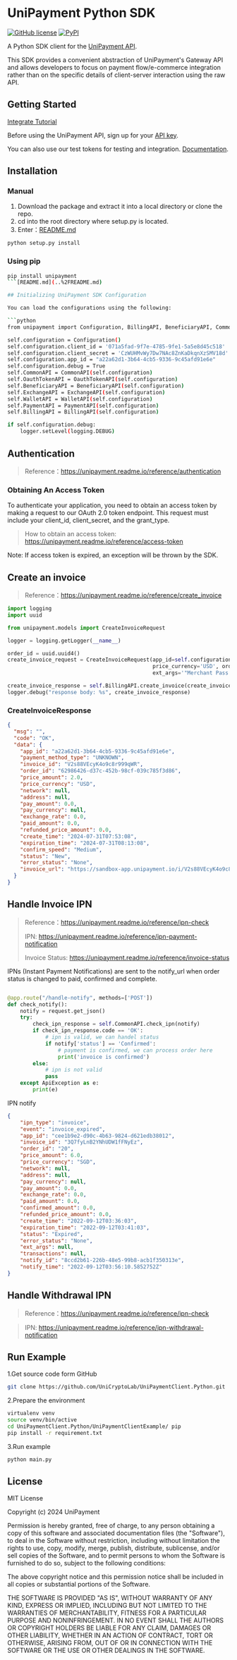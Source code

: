 # UniPayment Python SDK

[![GitHub license](https://img.shields.io/badge/license-MIT-blue.svg?style=flat-square)](https://github.com/UniCryptoLab/UniPaymentClient.Python/blob/main/UniPaymentClient/LICENSE.txt)
[![PyPI](https://img.shields.io/pypi/v/unipayment.svg?style=flat-square)](https://pypi.org/project/unipayment)

A Python SDK client for the [UniPayment API](https://unipayment.readme.io/reference/overview).

This SDK provides a convenient abstraction of UniPayment's Gateway API and allows developers to focus on payment
flow/e-commerce integration rather than on the specific details of client-server interaction using the raw API.

## Getting Started

[Integrate Tutorial](https://help.unipayment.io/en/articles/7851188-integrate-with-payment-gateway)

Before using the UniPayment API, sign up for your [API key](https://console.unipayment.io/).

You can also use our test tokens for testing and
integration. [Documentation](https://help.unipayment.io/en/articles/8263248-how-to-use-testcoin).

## Installation

### Manual

1. Download the package and extract it into a local directory or clone the repo.
2. cd into the root directory where setup.py is located.
3. Enter：[README.md](..%2FREADME.md)

```bash
python setup.py install
```

### Using pip

```bash
pip install unipayment
```[README.md](..%2FREADME.md)

## Initializing UniPayment SDK Configuration

You can load the configurations using the following:

```python
from unipayment import Configuration, BillingAPI, BeneficiaryAPI, CommonAPI, ExchangeAPI, PaymentAPI, WalletAPI

self.configuration = Configuration()
self.configuration.client_id = '071a5fad-9f7e-4785-9fe1-5a5e8d45c518'
self.configuration.client_secret = 'CzWUHMvWy7Dw7NAc8ZnKaDkqnXzSMV18d'
self.configuration.app_id = "a22a62d1-3b64-4cb5-9336-9c45afd91e6e"
self.configuration.debug = True
self.CommonAPI = CommonAPI(self.configuration)
self.OauthTokenAPI = OauthTokenAPI(self.configuration)
self.BeneficiaryAPI = BeneficiaryAPI(self.configuration)
self.ExchangeAPI = ExchangeAPI(self.configuration)
self.WalletAPI = WalletAPI(self.configuration)
self.PaymentAPI = PaymentAPI(self.configuration)
self.BillingAPI = BillingAPI(self.configuration)

if self.configuration.debug:
    logger.setLevel(logging.DEBUG)

```

## Authentication

> Reference：https://unipayment.readme.io/reference/authentication

### Obtaining An Access Token

To authenticate your application, you need to obtain an access token by making a request to our OAuth 2.0 token
endpoint. This request must include your client_id, client_secret, and the grant_type.

> How to obtain an access token: https://unipayment.readme.io/reference/access-token

Note: If access token is expired, an exception will be thrown by the SDK.

## Create an invoice

> Reference：https://unipayment.readme.io/reference/create_invoice

```python
import logging
import uuid

from unipayment.models import CreateInvoiceRequest

logger = logging.getLogger(__name__)

order_id = uuid.uuid4()
create_invoice_request = CreateInvoiceRequest(app_id=self.configuration.app_id, price_amount=2.0,
                                              price_currency='USD', order_id=order_id, lang='en',
                                              ext_args='"Merchant Pass Through Data')

create_invoice_response = self.BillingAPI.create_invoice(create_invoice_request)
logger.debug("response body: %s", create_invoice_response)

```

### CreateInvoiceResponse

```json
{
  "msg": "",
  "code": "OK",
  "data": {
    "app_id": "a22a62d1-3b64-4cb5-9336-9c45afd91e6e",
    "payment_method_type": "UNKNOWN",
    "invoice_id": "V2s88VEcyK4o9c8r999qWR",
    "order_id": "62986426-d37c-452b-98cf-039c785f3d86",
    "price_amount": 2.0,
    "price_currency": "USD",
    "network": null,
    "address": null,
    "pay_amount": 0.0,
    "pay_currency": null,
    "exchange_rate": 0.0,
    "paid_amount": 0.0,
    "refunded_price_amount": 0.0,
    "create_time": "2024-07-31T07:53:08",
    "expiration_time": "2024-07-31T08:13:08",
    "confirm_speed": "Medium",
    "status": "New",
    "error_status": "None",
    "invoice_url": "https://sandbox-app.unipayment.io/i/V2s88VEcyK4o9c8r999qWR"
  }
}

```

## Handle Invoice IPN

> Reference：https://unipayment.readme.io/reference/ipn-check
>
> IPN: https://unipayment.readme.io/reference/ipn-payment-notification
>
> Invoice Status: https://unipayment.readme.io/reference/invoice-status


IPNs (Instant Payment Notifications) are sent to the notify_url when order status is changed to paid, confirmed and
complete.

```python

@app.route("/handle-notify", methods=['POST'])
def check_notify():
    notify = request.get_json()
    try:
        check_ipn_response = self.CommonAPI.check_ipn(notify)
        if check_ipn_response.code == 'OK':
            # ipn is valid, we can handel status
            if notify['status'] == 'Confirmed':
                # payment is confirmed, we can process order here
                print('invoice is confirmed')
        else:
            # ipn is not valid
            pass
    except ApiException as e:
        print(e)

```

IPN notify

``` json
{
	"ipn_type": "invoice",
	"event": "invoice_expired",
	"app_id": "cee1b9e2-d90c-4b63-9824-d621edb38012",
	"invoice_id": "3Q7fyLnB2YNhUDW1fFNyEz",
	"order_id": "20",
	"price_amount": 6.0,
	"price_currency": "SGD",
	"network": null,
	"address": null,
	"pay_currency": null,
	"pay_amount": 0.0,
	"exchange_rate": 0.0,
	"paid_amount": 0.0,
	"confirmed_amount": 0.0,
	"refunded_price_amount": 0.0,
	"create_time": "2022-09-12T03:36:03",
	"expiration_time": "2022-09-12T03:41:03",
	"status": "Expired",
	"error_status": "None",
	"ext_args": null,
	"transactions": null,
	"notify_id": "8ccd2b61-226b-48e5-99b8-acb1f350313e",
	"notify_time": "2022-09-12T03:56:10.5852752Z"
}
```

## Handle Withdrawal IPN

> Reference：https://unipayment.readme.io/reference/ipn-check

> IPN: https://unipayment.readme.io/reference/ipn-withdrawal-notification

## Run Example

1.Get source code form GitHub

``` bash
git clone https://github.com/UniCryptoLab/UniPaymentClient.Python.git
```

2.Prepare the environment

``` bash
virtualenv venv
source venv/bin/active
cd UniPaymentClient.Python/UniPaymentClientExample/ pip
pip install -r requirement.txt
```

3.Run example

``` bash
python main.py
```

## License

MIT License

Copyright (c) 2024 UniPayment

Permission is hereby granted, free of charge, to any person obtaining a copy
of this software and associated documentation files (the "Software"), to deal
in the Software without restriction, including without limitation the rights
to use, copy, modify, merge, publish, distribute, sublicense, and/or sell
copies of the Software, and to permit persons to whom the Software is
furnished to do so, subject to the following conditions:

The above copyright notice and this permission notice shall be included in all
copies or substantial portions of the Software.

THE SOFTWARE IS PROVIDED "AS IS", WITHOUT WARRANTY OF ANY KIND, EXPRESS OR
IMPLIED, INCLUDING BUT NOT LIMITED TO THE WARRANTIES OF MERCHANTABILITY,
FITNESS FOR A PARTICULAR PURPOSE AND NONINFRINGEMENT. IN NO EVENT SHALL THE
AUTHORS OR COPYRIGHT HOLDERS BE LIABLE FOR ANY CLAIM, DAMAGES OR OTHER
LIABILITY, WHETHER IN AN ACTION OF CONTRACT, TORT OR OTHERWISE, ARISING FROM,
OUT OF OR IN CONNECTION WITH THE SOFTWARE OR THE USE OR OTHER DEALINGS IN THE
SOFTWARE.